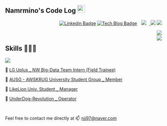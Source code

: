 ## Namrmino's Code Log <img src="https://media.giphy.com/media/hvRJCLFzcasrR4ia7z/giphy.gif" width="25px">

<div align=right>
    
[![Linkedin Badge](https://img.shields.io/badge/-LinkedIn-blue?style=flat-square&logo=Linkedin&logoColor=white&link=https://www.linkedin.com/in/jeongjaenam/)](https://www.linkedin.com/in/jeongjaenam/)
[![Tech Blog Badge](http://img.shields.io/badge/-Tech%20blog-black?style=flat-square&logo=github&link=https://namrmino.tistory.com/)](https://namrmino.tistory.com/)
<a href="https://www.instagram.com/namrmino/">
    <img 
        src="http://img.shields.io/badge/-Instagram-black?style=flat&logo=Instagram&link=https://www.instagram.com/namrmino/"
        style="height : auto; margin-left : 10px; margin-right : 10px;"/>
</a>
<a href="njj97@naver.com"><img src="https://img.shields.io/badge/njj97@naver.com-9ECB74?style=flat-square&logo=Naver&logoColor=white"/></a>
<a href="https://hits.seeyoufarm.com"/>
  <img src="https://hits.seeyoufarm.com/api/count/incr/badge.svg?url=https://github.com/namrmino"/>
</a>

</div>

<img align='right' src="https://github-readme-stats.vercel.app/api/top-langs/?username=namrmino&layout=compact&hide=Jupyter%20notebook">
<br>
<img align='right' src="https://github-readme-stats.vercel.app/api?username=namrmino&count_private=true&show_icons=true">

<h2> Skills 🍔🍔🍔 </h2>

<img src="https://img.shields.io/badge/Python-4D9168?style=flat-square&logo=GitHub&logoColor=white"/></a>

🔗 [LG Uplus _ NW Big-Data Team Intern (Field Trainee)](http://www.uplus.co.kr/cmg/kore/info/pklu/RetrievePkLuIntroduce.hpi?mid=10349)

🔗 [AUSG - AWSKRUG University Student Group _ Member](https://ausg.me/)

🔗 [LikeLion Univ. Student _ Manager](https://www.likelion.net/)

🔗 [UnderDog-Revolution _ Operator](https://www.notion.so/UnderDog-Revolution-156b01ee50e544a88cb0f2de6de943a9)

<br>

Feel free to contact me directly at 📫 njj97@naver.com
